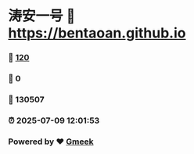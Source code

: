 # 涛安一号 :link: https://bentaoan.github.io 
### :page_facing_up: [120](https://bentaoan.github.io/tag.html) 
### :speech_balloon: 0 
### :hibiscus: 130507 
### :alarm_clock: 2025-07-09 12:01:53 
### Powered by :heart: [Gmeek](https://github.com/Meekdai/Gmeek)
